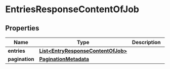 # EntriesResponseContentOfJob

## Properties
Name | Type | Description | Notes
------------ | ------------- | ------------- | -------------
**entries** | [**List&lt;EntryResponseContentOfJob&gt;**](EntryResponseContentOfJob.md) |  |  [optional]
**pagination** | [**PaginationMetadata**](PaginationMetadata.md) |  |  [optional]
